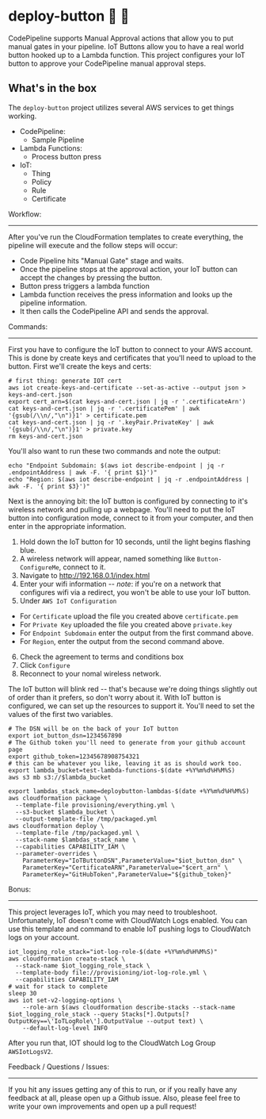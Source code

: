 deploy-button :ship: :red_circle:
======

CodePipeline supports Manual Approval actions that allow you to put manual gates in your pipeline. IoT Buttons allow you to have a real world button hooked up to a Lambda function. This project configures your IoT button to approve your CodePipeline manual approval steps.

What's in the box
------

The `deploy-button` project utilizes several AWS services to get things working.

* CodePipeline:
  * Sample Pipeline
* Lambda Functions:
  * Process button press
* IoT:
  * Thing
  * Policy
  * Rule
  * Certificate

Workflow:

------
After you've run the CloudFormation templates to create everything, the pipeline will execute and the follow steps will occur:

* Code Pipeline hits "Manual Gate" stage and waits.
* Once the pipeline stops at the approval action, your IoT button can accept the changes by pressing the button.
* Button press triggers a lambda function
* Lambda function receives the press information and looks up the pipeline information.
* It then calls the CodePipeline API and sends the approval.

Commands:

------
First you have to configure the IoT button to connect to your AWS account. This is done by create keys and certificates that you'll need to upload to the button. First we'll create the keys and certs:

    # first thing: generate IOT cert
    aws iot create-keys-and-certificate --set-as-active --output json > keys-and-cert.json
    export cert_arn=$(cat keys-and-cert.json | jq -r '.certificateArn')
    cat keys-and-cert.json | jq -r '.certificatePem' | awk '{gsub(/\\n/,"\n")}1' > certificate.pem
    cat keys-and-cert.json | jq -r '.keyPair.PrivateKey' | awk '{gsub(/\\n/,"\n")}1' > private.key
    rm keys-and-cert.json

You'll also want to run these two commands and note the output:

    echo "Endpoint Subdomain: $(aws iot describe-endpoint | jq -r .endpointAddress | awk -F. '{ print $1}')"
    echo "Region: $(aws iot describe-endpoint | jq -r .endpointAddress | awk -F. '{ print $3}')"

Next is the annoying bit: the IoT button is configured by connecting to it's wireless network and pulling up a webpage. You'll need to put the IoT button into configuration mode, connect to it from your computer, and then enter in the appropriate information.

1. Hold down the IoT button for 10 seconds, until the light begins flashing blue.
2. A wireless network will appear, named something like `Button-ConfigureMe`, connect to it.
3. Navigate to http://192.168.0.1/index.html
4. Enter your wifi information -- *note*: if you're on a network that configures wifi via a redirect, you won't be able to use your IoT button.
5. Under `AWS IoT Configuration`
  * For `Certificate` upload the file you created above `certificate.pem`
  * For `Private Key` uploaded the file you created above `private.key`
  * For `Endpoint Subdomain` enter the output from the first command above.
  * For `Region`, enter the output from the second command above.
 6. Check the agreement to terms and conditions box
 7. Click `Configure`
 8. Reconnect to your nomal wireless network.

The IoT button will blink red -- that's because we're doing things slightly out of order than it prefers, so don't worry about it. With IoT button is configured, we can set up the resources to support it. You'll need to set the values of the first two variables.

    # The DSN will be on the back of your IoT button
    export iot_button_dsn=1234567890
    # The Github token you'll need to generate from your github account page
    export github_token=12345678908754321
    # this can be whatever you like, leaving it as is should work too.
    export lambda_bucket=test-lambda-functions-$(date +%Y%m%d%H%M%S)
    aws s3 mb s3://$lambda_bucket

    export lambdas_stack_name=deploybutton-lambdas-$(date +%Y%m%d%H%M%S)
    aws cloudformation package \
      --template-file provisioning/everything.yml \
      --s3-bucket $lambda_bucket \
      --output-template-file /tmp/packaged.yml
    aws cloudformation deploy \
      --template-file /tmp/packaged.yml \
      --stack-name $lambdas_stack_name \
      --capabilities CAPABILITY_IAM \
      --parameter-overrides \
        ParameterKey="IoTButtonDSN",ParameterValue="$iot_button_dsn" \
        ParameterKey="CertificateARN",ParameterValue="$cert_arn" \
        ParameterKey="GitHubToken",ParameterValue="${github_token}"

Bonus:

------
This project leverages IoT, which you may need to troubleshoot. Unfortunately, IoT doesn't come with CloudWatch Logs enabled. You can use this template and command to enable IoT pushing logs to CloudWatch logs on your account.

    iot_logging_role_stack="iot-log-role-$(date +%Y%m%d%H%M%S)"
    aws cloudformation create-stack \
      --stack-name $iot_logging_role_stack \
      --template-body file://provisioning/iot-log-role.yml \
      --capabilities CAPABILITY_IAM
    # wait for stack to complete
    sleep 30
    aws iot set-v2-logging-options \
        --role-arn $(aws cloudformation describe-stacks --stack-name $iot_logging_role_stack --query Stacks[*].Outputs[?OutputKey==\'IoTLogRole\'].OutputValue --output text) \
        --default-log-level INFO

After you run that, IOT should log to the CloudWatch Log Group `AWSIotLogsV2`.

Feedback / Questions / Issues:

------
If you hit any issues getting any of this to run, or if you really have any feedback at all, please open up a Github issue. Also, please feel free to write your own improvements and open up a pull request!
